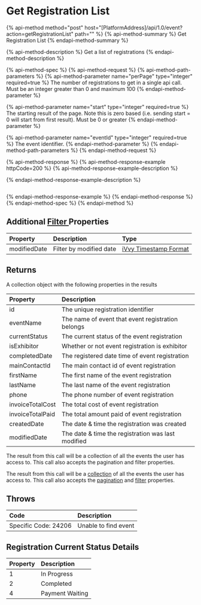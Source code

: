 # Get Registration List

{% api-method method="post" host="\[PlatformAddress\]/api/1.0/event?action=getRegistrationList" path="" %}
{% api-method-summary %}
Get Registration List
{% endapi-method-summary %}

{% api-method-description %}
Get a list of registrations
{% endapi-method-description %}

{% api-method-spec %}
{% api-method-request %}
{% api-method-path-parameters %}
{% api-method-parameter name="perPage" type="integer" required=true %}
The number of registrations to get in a single api call. Must be an integer greater than 0 and maximum 100
{% endapi-method-parameter %}

{% api-method-parameter name="start" type="integer" required=true %}
The starting result of the page. Note this is zero based \(i.e. sending start = 0 will start from first result\). Must be 0 or greater
{% endapi-method-parameter %}

{% api-method-parameter name="eventId" type="integer" required=true %}
The event identifier.
{% endapi-method-parameter %}
{% endapi-method-path-parameters %}
{% endapi-method-request %}

{% api-method-response %}
{% api-method-response-example httpCode=200 %}
{% api-method-response-example-description %}

{% endapi-method-response-example-description %}

```text

```
{% endapi-method-response-example %}
{% endapi-method-response %}
{% endapi-method-spec %}
{% endapi-method %}

## Additional [Filter ](../getting-started/interpreting-the-response/filtering.md)Properties

| Property | Description | Type |
| :--- | :--- | :--- |
| modifiedDate | Filter by modified date | [iVvy Timestamp Format](../development-reference/timestamp-format.md) |

## Returns

A collection object with the following properties in the results

| Property | Description |
| :--- | :--- |
| id | The unique registration identifier |
| eventName | The name of event that event registration belongs |
| currentStatus | The current status of the event registration |
| isExhibitor | Whether or not event registration is exhibitor |
| completedDate | The registered date time of event registration |
| mainContactId | The main contact id of event registration |
| firstName | The first name of the event registration |
| lastName | The last name of the event registration |
| phone | The phone number of event registration |
| invoiceTotalCost | The total cost of event registration |
| invoiceTotalPaid | The total amount paid of event registration |
| createdDate | The date & time the registration was created |
| modifiedDate | The date & time the registration was last modified |

The result from this call will be a collection of all the events the user has access to. This call also accepts the pagination and filter properties.

The result from this call will be a [collection](./#collections) of all the events the user has access to. This call also accepts the [pagination](./#pagination) and [filter](./#filtering) properties.

## Throws

| Code | Description |
| :--- | :--- |
| Specific Code: 24206 | Unable to find event |

## Registration Current Status Details

| Property | Description |
| :--- | :--- |
| 1 | In Progress |
| 2 | Completed |
| 4 | Payment Waiting |

